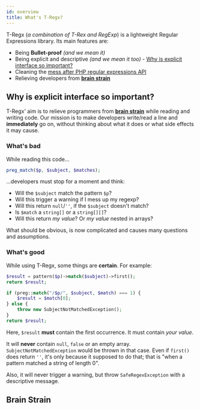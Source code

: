 ```yaml
---
id: overview
title: What's T-Regx?
---
```


T-Regx (*a combination of T-Rex and RegExp*) is a lightweight Regular Expressions library. Its main features are:
 - Being **Bullet-proof** *(and we mean it)*
 - Being explicit and descriptive *(and we mean it too)* - [Why is explicit interface so important?](#why-is-explicit-interface-so-important)
 - Cleaning the [mess after PHP regular expressions API](whats-the-point.md)
 - Relieving developers from [**brain strain**](#brain-strain)

## Why is explicit interface so important?

T-Regx' aim is to relieve programmers from [**brain strain**](overview.md#brain-strain) while reading and writing code. 
Our mission is to make developers write/read a line and **immediately** go on, without thinking about what it does or 
what side effects it may cause.

### What's bad

While reading this code...

```php
preg_match($p, $subject, $matches);
```

...developers must stop for a moment and think:
 - Will the `$subject` match the pattern `$p`?
 - Will this trigger a warning if I mess up my regexp?
 - Will this return `null`/`''`, if the `$subject` doesn't match?
 - Is `$match` a `string[]` or a `string[][]`?
 - Will this return *my value*? Or *my value* nested in arrays?

What should be obvious, is now complicated and causes many questions and assumptions.

### What's good

While using T-Regx, some things are **certain**. For example:

<!--DOCUSAURUS_CODE_TABS-->
<!--T-Regx-->
```php
$result = pattern($p)->match($subject)->first();
return $result;
```
<!--PHP-->
```php
if (preg::match("/$p/", $subject, $match) === 1) {
    $result = $match[0];
} else {
    throw new SubjectNotMatchedException();
}
return $result;
```
<!--END_DOCUSAURUS_CODE_TABS-->
<!--T-Regx:{mock($subject)}-->
<!--T-Regx:{mockPattern($p)}-->
<!---T-Regx:{return($result)}-->
<!--PHP:{mock($subject)}-->
<!--PHP:{mockPattern($p)}-->
<!---PHP:{return($result)}-->

Here, `$result` **must** contain the first occurrence. It must contain *your value*.

It will **never** contain `null`, `false` or an empty array. `SubjectNotMatchedException` would be thrown in 
that case. Even if  `first()` does return `''`, it's only because it supposed to do that; that is "when a pattern matched 
a string of length 0".

Also, it will never trigger a warning, but throw `SafeRegexException` with a descriptive message.

## Brain Strain

